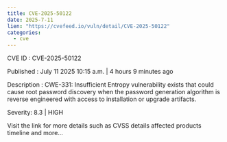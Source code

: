 ```yaml
--- 
title: CVE-2025-50122
date: 2025-7-11
lien: "https://cvefeed.io/vuln/detail/CVE-2025-50122"
categories:
  - cve
---
```


CVE ID : CVE-2025-50122

Published :  July 11
2025
10:15 a.m. | 4 hours
9 minutes ago

Description : CWE-331: Insufficient Entropy vulnerability exists that could cause root password discovery when the
password generation algorithm is reverse engineered with access to installation or upgrade artifacts.

Severity: 8.3 | HIGH

Visit the link for more details
such as CVSS details
affected products
timeline
and more...
